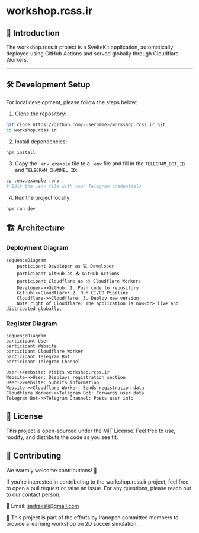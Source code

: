 # workshop.rcss.ir

## 📖 Introduction

The workshop.rcss.ir project is a SvelteKit application, automatically deployed using GitHub Actions and served globally through Cloudflare Workers.

---

## 🛠 Development Setup

For local development, please follow the steps below:

1. Clone the repository:

```bash
git clone https://github.com/<username>/workshop.rcss.ir.git
cd workshop.rcss.ir
```

2. Install dependencies:

```bash
npm install
```

3. Copy the `.env.example` file to a `.env` file and fill in the `TELEGRAM_BOT_ID` and `TELEGRAM_CHANNEL_ID`:

```bash
cp .env.example .env
# Edit the .env file with your Telegram credentials
```

4. Run the project locally:

```bash
npm run dev
```

## 🏗 Architecture

### Deployment Diagram

```mermaid
sequenceDiagram
    participant Developer as 💻 Developer
    participant GitHub as 📤 GitHub Actions
    participant Cloudflare as ⛅ Cloudflare Workers
    Developer->>GitHub: 1. Push code to repository
    GitHub->>Cloudflare: 2. Run CI/CD Pipeline
    Cloudflare->>Cloudflare: 3. Deploy new version
    Note right of Cloudflare: The application is now<br> live and distributed globally.
```

### Register Diagram

```mermaid
sequenceDiagram
participant User
participant Website
participant Cloudflare Worker
participant Telegram Bot
participant Telegram Channel

User->>Website: Visits workshop.rcss.ir
Website->>User: Displays registration section
User->>Website: Submits information
Website->>Cloudflare Worker: Sends registration data
Cloudflare Worker->>Telegram Bot: Forwards user data
Telegram Bot->>Telegram Channel: Posts user info
```

## 📜 License

This project is open-sourced under the MIT License. Feel free to use, modify, and distribute the code as you see fit.

## 🤝 Contributing

We warmly welcome contributions! 🙌

If you're interested in contributing to the workshop.rcss.ir project, feel free to open a pull request or raise an issue. For any questions, please reach out to our contact person:

📧 Email: [sadraiiali@gmail.com](mailto:sadraiiali@gmail.com)

👥 This project is part of the efforts by Iranopen committee members to provide a learning workshop on 2D soccer simulation.
